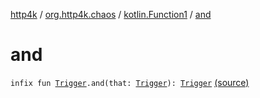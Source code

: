 [http4k](../../index.md) / [org.http4k.chaos](../index.md) / [kotlin.Function1](index.md) / [and](./and.md)

# and

`infix fun `[`Trigger`](../-trigger.md)`.and(that: `[`Trigger`](../-trigger.md)`): `[`Trigger`](../-trigger.md) [(source)](https://github.com/http4k/http4k/blob/master/http4k-testing-chaos/src/main/kotlin/org/http4k/chaos/ChaosTriggers.kt#L31)